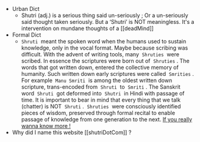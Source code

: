 - Urban Dict
	- Shutri (adj.) is a serious thing said un-seriously ;  Or a un-seriously said thought taken  seriously.  But a ‘Shutri’  is NOT meaningless. It's a intervention on mundane thoughts of a [[deadMind]]
- Formal Dict
	- `Shruti`  meant the spoken word when the humans used to sustain knowledge, only in the vocal format. Maybe because scribing was difficult. With the advent of writing tools, many  `Shruties`  were scribed. In essence the scriptures were born out of  `Shruties` . The words that got written down, entered the collective memory of humanity. Such written down early scriptures were called  `Smrities` . For example  `Manu Smriti`  is among the oldest written down scripture, trans-encoded from  `Shruti`  to  `Smriti` . The Sanskrit word  `Shruti`  got deformed into  `Shutri`  in Hindi with passage of time. It is important to bear in mind that every thing that we talk (chatter) is NOT  `Shruti` .  `Shruties`  were consciously identified pieces of wisdom, preserved through formal recital to enable passage of knowledge from one generation to the next. [If you really wanna know more !](https://gita.shutri.com/prologue.html)
- Why did I name this website [[shutriDotCom]] ?